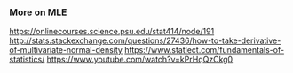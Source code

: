 ### More on MLE

https://onlinecourses.science.psu.edu/stat414/node/191
http://stats.stackexchange.com/questions/27436/how-to-take-derivative-of-multivariate-normal-density
https://www.statlect.com/fundamentals-of-statistics/
https://www.youtube.com/watch?v=kPrHqQzCkg0